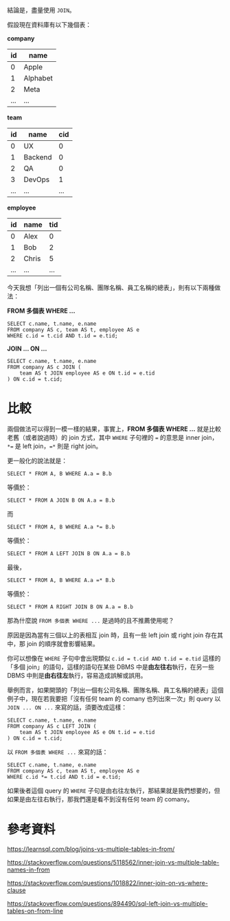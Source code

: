 結論是，盡量使用 `JOIN`。

假設現在資料庫有以下幾個表：

**company**

| id | name |
|---|---|
| 0 | Apple |
| 1 | Alphabet |
| 2 | Meta |
| ... | ... |

**team**

| id | name | cid |
|---|---|---|
| 0 | UX | 0 |
| 1 | Backend | 0 |
| 2 | QA | 0 |
| 3 | DevOps | 1 |
| ... | ... | ... |

**employee**

| id | name | tid |
|---|---|---|
| 0 | Alex | 0 |
| 1 | Bob | 2 |
| 2 | Chris | 5 |
| ... | ... | ... |

今天我想「列出一個有公司名稱、團隊名稱、員工名稱的總表」，則有以下兩種做法：

**FROM 多個表 WHERE ...**

```PostgreSQL
SELECT c.name, t.name, e.name
FROM company AS c, team AS t, employee AS e
WHERE c.id = t.cid AND t.id = e.tid;
```

**JOIN ... ON ...**

```PostgreSQL
SELECT c.name, t.name, e.name
FROM company AS c JOIN (
    team AS t JOIN employee AS e ON t.id = e.tid
) ON c.id = t.cid;
```

# 比較

兩個做法可以得到一模一樣的結果，事實上，**FROM 多個表 WHERE ...** 就是比較老舊（或者說過時）的 join 方式，其中 `WHERE` 子句裡的 `=` 的意思是 inner join，`*=` 是 left join，`=*` 則是 right join。

更一般化的說法就是：

```PostgreSQL
SELECT * FROM A, B WHERE A.a = B.b
```

等價於：

```PostgreSQL
SELECT * FROM A JOIN B ON A.a = B.b
```

而

```PostgreSQL
SELECT * FROM A, B WHERE A.a *= B.b
```

等價於：

```PostgreSQL
SELECT * FROM A LEFT JOIN B ON A.a = B.b
```

最後，

```PostgreSQL
SELECT * FROM A, B WHERE A.a =* B.b
```

等價於：

```PostgreSQL
SELECT * FROM A RIGHT JOIN B ON A.a = B.b
```

那為什麼說 `FROM 多個表 WHERE ...` 是過時的且不推薦使用呢？

原因是因為當有三個以上的表相互 join 時，且有一些 left join 或 right join 存在其中，那 join 的順序就會影響結果。

你可以想像在 `WHERE` 子句中會出現類似 `c.id = t.cid AND t.id = e.tid` 這樣的「多個 join」的語句，這樣的語句在某些 DBMS 中是**由左往右**執行，在另一些 DBMS 中則是**由右往左**執行，容易造成誤解或誤用。

舉例而言，如果開頭的「列出一個有公司名稱、團隊名稱、員工名稱的總表」這個例子中，現在若我要把「沒有任何 team 的 comany 也列出來一次」則 query 以 `JOIN ... ON ...` 來寫的話，須要改成這樣：

```PostgreSQL
SELECT c.name, t.name, e.name
FROM company AS c LEFT JOIN (
    team AS t JOIN employee AS e ON t.id = e.tid
) ON c.id = t.cid;
```

以 `FROM 多個表 WHERE ...` 來寫的話：

```PostgreSQL
SELECT c.name, t.name, e.name
FROM company AS c, team AS t, employee AS e
WHERE c.id *= t.cid AND t.id = e.tid;
```

如果後者這個 query 的 `WHERE` 子句是由右往左執行，那結果就是我們想要的，但如果是由左往右執行，那我們還是看不到沒有任何 team 的 comany。

# 參考資料

<https://learnsql.com/blog/joins-vs-multiple-tables-in-from/>

<https://stackoverflow.com/questions/5118562/inner-join-vs-multiple-table-names-in-from>

<https://stackoverflow.com/questions/1018822/inner-join-on-vs-where-clause>

<https://stackoverflow.com/questions/894490/sql-left-join-vs-multiple-tables-on-from-line>
